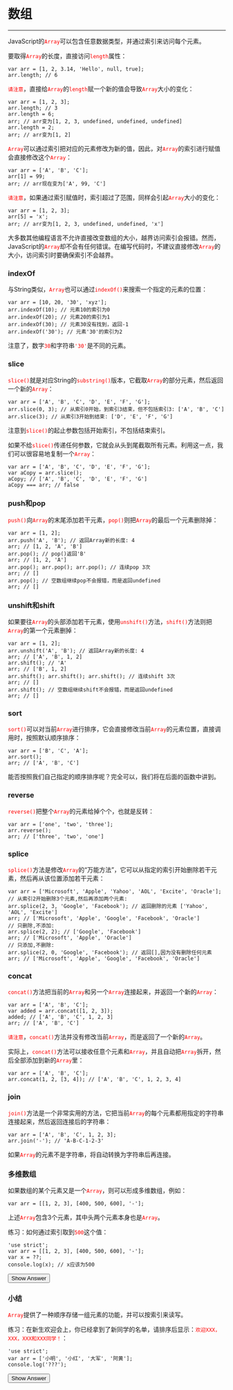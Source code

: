 <link rel="stylesheet" href="../../../static/css/button.css"/>
<link rel="stylesheet" href="../../../static/css/console.css"/>

# 数组
---

JavaScript的<font color="red"><code>Array</code></font>可以包含任意数据类型，并通过索引来访问每个元素。

要取得<font color="red"><code>Array</code></font>的长度，直接访问<font color="red"><code>length</code></font>属性：

```
var arr = [1, 2, 3.14, 'Hello', null, true];
arr.length; // 6
```

<font color="red"><code>请注意</code></font>，直接给<font color="red"><code>Array</code></font>的<font color="red"><code>length</code></font>赋一个新的值会导致<font color="red"><code>Array</code></font>大小的变化：

```
var arr = [1, 2, 3];
arr.length; // 3
arr.length = 6;
arr; // arr变为[1, 2, 3, undefined, undefined, undefined]
arr.length = 2;
arr; // arr变为[1, 2]
```

<font color="red"><code>Array</code></font>可以通过索引把对应的元素修改为新的值，因此，对<font color="red"><code>Array</code></font>的索引进行赋值会直接修改这个<font color="red"><code>Array</code></font>：

```
var arr = ['A', 'B', 'C'];
arr[1] = 99;
arr; // arr现在变为['A', 99, 'C']
```
<font color="red"><code>请注意</code></font>，如果通过索引赋值时，索引超过了范围，同样会引起<font color="red"><code>Array</code></font>大小的变化：

```
var arr = [1, 2, 3];
arr[5] = 'x';
arr; // arr变为[1, 2, 3, undefined, undefined, 'x']
```

大多数其他编程语言不允许直接改变数组的大小，越界访问索引会报错。然而，JavaScript的<font color="red"><code>Array</code></font>却不会有任何错误。在编写代码时，不建议直接修改<font color="red"><code>Array</code></font>的大小，访问索引时要确保索引不会越界。

### indexOf
与String类似，<font color="red"><code>Array</code></font>也可以通过<font color="red"><code>indexOf()</code></font>来搜索一个指定的元素的位置：

```
var arr = [10, 20, '30', 'xyz'];
arr.indexOf(10); // 元素10的索引为0
arr.indexOf(20); // 元素20的索引为1
arr.indexOf(30); // 元素30没有找到，返回-1
arr.indexOf('30'); // 元素'30'的索引为2
```

注意了，数字<font color="red"><code>30</code></font>和字符串<font color="red"><code>'30'</code></font>是不同的元素。

### slice
<font color="red"><code>slice()</code></font>就是对应String的<font color="red"><code>substring()</code></font>版本，它截取<font color="red"><code>Array</code></font>的部分元素，然后返回一个新的<font color="red"><code>Array</code></font>：

```
var arr = ['A', 'B', 'C', 'D', 'E', 'F', 'G'];
arr.slice(0, 3); // 从索引0开始，到索引3结束，但不包括索引3: ['A', 'B', 'C']
arr.slice(3); // 从索引3开始到结束: ['D', 'E', 'F', 'G']
```

注意到<font color="red"><code>slice()</code></font>的起止参数包括开始索引，不包括结束索引。

如果不给<font color="red"><code>slice()</code></font>传递任何参数，它就会从头到尾截取所有元素。利用这一点，我们可以很容易地复制一个<font color="red"><code>Array</code></font>：

```
var arr = ['A', 'B', 'C', 'D', 'E', 'F', 'G'];
var aCopy = arr.slice();
aCopy; // ['A', 'B', 'C', 'D', 'E', 'F', 'G']
aCopy === arr; // false
```

### push和pop
<font color="red"><code>push()</code></font>向<font color="red"><code>Array</code></font>的末尾添加若干元素，<font color="red"><code>pop()</code></font>则把<font color="red"><code>Array</code></font>的最后一个元素删除掉：

```
var arr = [1, 2];
arr.push('A', 'B'); // 返回Array新的长度: 4
arr; // [1, 2, 'A', 'B']
arr.pop(); // pop()返回'B'
arr; // [1, 2, 'A']
arr.pop(); arr.pop(); arr.pop(); // 连续pop 3次
arr; // []
arr.pop(); // 空数组继续pop不会报错，而是返回undefined
arr; // []
```

### unshift和shift
如果要往<font color="red"><code>Array</code></font>的头部添加若干元素，使用<font color="red"><code>unshift()</code></font>方法，<font color="red"><code>shift()</code></font>方法则把<font color="red"><code>Array</code></font>的第一个元素删掉：

```
var arr = [1, 2];
arr.unshift('A', 'B'); // 返回Array新的长度: 4
arr; // ['A', 'B', 1, 2]
arr.shift(); // 'A'
arr; // ['B', 1, 2]
arr.shift(); arr.shift(); arr.shift(); // 连续shift 3次
arr; // []
arr.shift(); // 空数组继续shift不会报错，而是返回undefined
arr; // []
```

### sort
<font color="red"><code>sort()</code></font>可以对当前<font color="red"><code>Array</code></font>进行排序，它会直接修改当前<font color="red"><code>Array</code></font>的元素位置，直接调用时，按照默认顺序排序：

```
var arr = ['B', 'C', 'A'];
arr.sort();
arr; // ['A', 'B', 'C']
```

能否按照我们自己指定的顺序排序呢？完全可以，我们将在后面的函数中讲到。

### reverse
<font color="red"><code>reverse()</code></font>把整个<font color="red"><code>Array</code></font>的元素给掉个个，也就是反转：

```
var arr = ['one', 'two', 'three'];
arr.reverse(); 
arr; // ['three', 'two', 'one']
```

### splice
<font color="red"><code>splice()</code></font>方法是修改<font color="red"><code>Array</code></font>的“万能方法”，它可以从指定的索引开始删除若干元素，然后再从该位置添加若干元素：

```
var arr = ['Microsoft', 'Apple', 'Yahoo', 'AOL', 'Excite', 'Oracle'];
// 从索引2开始删除3个元素,然后再添加两个元素:
arr.splice(2, 3, 'Google', 'Facebook'); // 返回删除的元素 ['Yahoo', 'AOL', 'Excite']
arr; // ['Microsoft', 'Apple', 'Google', 'Facebook', 'Oracle']
// 只删除,不添加:
arr.splice(2, 2); // ['Google', 'Facebook']
arr; // ['Microsoft', 'Apple', 'Oracle']
// 只添加,不删除:
arr.splice(2, 0, 'Google', 'Facebook'); // 返回[],因为没有删除任何元素
arr; // ['Microsoft', 'Apple', 'Google', 'Facebook', 'Oracle']
```

### concat
<font color="red"><code>concat()</code></font>方法把当前的<font color="red"><code>Array</code></font>和另一个<font color="red"><code>Array</code></font>连接起来，并返回一个新的<font color="red"><code>Array</code></font>：

```
var arr = ['A', 'B', 'C'];
var added = arr.concat([1, 2, 3]);
added; // ['A', 'B', 'C', 1, 2, 3]
arr; // ['A', 'B', 'C']
```

<font color="red"><code>请注意</code></font>，<font color="red"><code>concat()</code></font>方法并没有修改当前<font color="red"><code>Array</code></font>，而是返回了一个新的<font color="red"><code>Array</code></font>。

实际上，<font color="red"><code>concat()</code></font>方法可以接收任意个元素和<font color="red"><code>Array</code></font>，并且自动把<font color="red"><code>Array</code></font>拆开，然后全部添加到新的<font color="red"><code>Array</code></font>里：

```
var arr = ['A', 'B', 'C'];
arr.concat(1, 2, [3, 4]); // ['A', 'B', 'C', 1, 2, 3, 4]
```

### join
<font color="red"><code>join()</code></font>方法是一个非常实用的方法，它把当前<font color="red"><code>Array</code></font>的每个元素都用指定的字符串连接起来，然后返回连接后的字符串：

```
var arr = ['A', 'B', 'C', 1, 2, 3];
arr.join('-'); // 'A-B-C-1-2-3'
```

如果<font color="red"><code>Array</code></font>的元素不是字符串，将自动转换为字符串后再连接。

### 多维数组
如果数组的某个元素又是一个<font color="red"><code>Array</code></font>，则可以形成多维数组，例如：

```
var arr = [[1, 2, 3], [400, 500, 600], '-'];
```

上述<font color="red"><code>Array</code></font>包含3个元素，其中头两个元素本身也是<font color="red"><code>Array</code></font>。

练习：如何通过索引取到<font color="red"><code>500</code></font>这个值：

```
'use strict';
var arr = [[1, 2, 3], [400, 500, 600], '-'];
var x = ??;
console.log(x); // x应该为500
```

<button class="run" onclick="(() => {
    const answer = `
'use strict';
var arr = [[1, 2, 3], [400, 500, 600], '-'];
var x = arr[1][1];
console.log(x); // x应该为500
`;
    alert(answer);
})();">Show Answer</button>
 
### 小结
<font color="red"><code>Array</code></font>提供了一种顺序存储一组元素的功能，并可以按索引来读写。

练习：在新生欢迎会上，你已经拿到了新同学的名单，请排序后显示：<font color="red"><code>欢迎XXX，XXX，XXX和XXX同学！</code></font>：

```
'use strict';
var arr = ['小明', '小红', '大军', '阿黄'];
console.log('???');
```

<button class="run" onclick="(() => {
    const answer = `
'use strict';
var arr = ['小明', '小红', '大军', '阿黄'];
console.log(\`欢迎\${arr.sort().slice(0, arr.length - 1).join('，')}和\${arr.slice(arr.length - 1)}同学\`);`;
    alert(answer);
})();">Show Answer</button>
